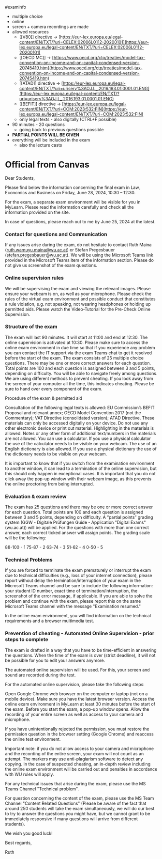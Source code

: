 #examinfo
- multiple choice
- online
- screen + camera recordings are made
- allowed resources
	- [[V80]] directive -> [https://eur-lex.europa.eu/legal-content/EN/TXT/?uri=CELEX:02006L0112-20200101](https://eur-lex.europa.eu/legal-content/EN/TXT/?uri=CELEX:02006L0112-20200101)
	- [[OECD MC]] -> [https://www.oecd.org/ctp/treaties/model-tax-convention-on-income-and-on-capital-condensed-version-20745419.htm](https://www.oecd.org/ctp/treaties/model-tax-convention-on-income-and-on-capital-condensed-version-20745419.htm)
	- [[ATAD]] directive -> [https://eur-lex.europa.eu/legal-content/EN/TXT/?uri=uriserv%3AOJ.L_.2016.193.01.0001.01.ENG](https://eur-lex.europa.eu/legal-content/EN/TXT/?uri=uriserv%3AOJ.L_.2016.193.01.0001.01.ENG)
	- [[BEFIT]] directive -> [https://eur-lex.europa.eu/legal-content/EN/TXT/?uri=COM:2023:532:FIN](https://eur-lex.europa.eu/legal-content/EN/TXT/?uri=COM:2023:532:FIN)
	- only legal texts - also digitally (CTRL+F possible)
- 90 minutes - 20 questions
	- going back to previous questions possible
- **PARTIAL POINTS WILL BE GIVEN**
- everything will be included in the exam
	- also the lecture casts
# Official from Canvas
Dear Students,

Please find below the information concerning the final exam in Law, Economics and Business on Friday, June 28, 2024, 10:30 – 12:30. 

For the exam, a separate exam environment will be visible for you in MyLearn. Please read the information carefully and check all the information provided on the site.

In case of questions, please reach out to me by June 25, 2024 at the latest.
### Contact for questions and Communication
If any issues arise during the exam, do not hesitate to contact Ruth Maina (ruth.wamuyu.maina@wu.ac.at) or Stefan Pregesbauer (stefan.pregesbauer@wu.ac.at).
We will be using the Microsoft Teams link provided in the Microsoft Teams item of the information section.
Please do not give us screenshot of the exam questions.

### Online supervision rules
We will be supervising the exam and viewing the relevant images. Please ensure your webcam is on, as well as your microphone.
Please check the rules of the virtual exam environment and possible conduct that constitutes a rule violation, e.g. not speaking, not wearing headphones or holding up permitted aids.
Please watch the Video-Tutorial for the Pre-Check Online Supervision. 

### Structure of the exam
The exam will last 90 minutes. It will start at 11:00 and end at 12:30.
The online supervision is activated at 10:30. Please make sure to access the online exam environment in due time so that if you experience any problem you can contact the IT support via the exam Teams chat to get it resolved before the start of the exam.
The exam consists of 25 multiple choice questions. There may be one or more correct answers for each question.
Total points are 100 and each question is assigned between 3 and 5 points, depending on difficulty.
You will be able to navigate freely among questions.
We are using different methods to prevent cheating. If you look away from the screen of your computer all the time, this indicates cheating.
Please be sure to hand over every component of the exam.

Procedure of the exam & permitted aid

Consultation of the following legal texts is allowed: EU Commission’s BEFIT Proposal and relevant annex; OECD Model Convention 2017 (not the Commentary); VAT Directive (consolidated version); ATAD Directive.
These materials can only be accessed digitally on your device. Do not use any other electronic device or print out material.
Highlighting in the materials is allowed. Notes or any other form of additional text/numbers in the materials are not allowed.
You can use a calculator. If you use a physical calculator the use of the calculator needs to be visible on your webcam.
The use of an English dictionary is also allowed. If you use a physical dictionary the use of the dictionary needs to be visible on your webcam.

It is important to know that if you switch from the examination environment to another window, it can lead to a termination of the online supervision, but this should only happen in exceptional cases. It is important that you do not click away the pop-up window with their webcam image, as this prevents the online proctoring from being interrupted.

### Evaluation & exam review
The exam has 25 questions and there may be one or more correct answer for each question.
Total points are 100 and each question is assigned between 3 and 5 points, depending on difficulty.
A “partial points” grading system (GGW - Digitale Prüfungen Guide - Application "Digital Exams" (wu.ac.at)) will be applied. For the questions with more than one correct answer, each correct ticked answer will assign points.
The grading scale will be the following:

88-100 - 1
75-87 - 2
63-74 - 3
51-62 - 4
0-50 - 5
### Technical Problems
If you are forced to terminate the exam prematurely or interrupt the exam due to technical difficulties (e.g., loss of your internet connection), please report without delay the termination/interruption of your exam in the Microsoft Teams channel and be sure to include the following information: your student ID number, exact time of termination/interruption, the screenshot of the error message, if applicable. If you are able to solve the problem and continue with the exam, please report this on the same Microsoft Teams channel with the message "Examination resumed."

In the online exam environment, you will find information on the technical requirements and a browser multimedia test.
### Prevention of cheating - Automated Online Supervision - prior steps to complete
The exam is drafted in a way that you have to be time-efficient in answering the questions. When the time of the exam is over (strict deadline), it will not be possible for you to edit your answers anymore.

The automated online supervision will be used. For this, your screen and sound are recorded during the test.

For the automated online supervision, please take the following steps: 

>
Open Google Chrome web browser on the computer or laptop (not on a mobile device). 
Make sure you have the latest browser version. 
Access the online exam environment in MyLearn at least 30 minutes before the start of the exam.
Before you start the exam, a pop-up window opens. Allow the recording of your entire screen as well as access to your camera and microphone. 

If you have unintentionally rejected the permission, you must restore the permission question in the browser setting (Google Chrome) and reaccess the online test environment.

Important note: if you do not allow access to your camera and microphone and the recording of the entire screen, your exam will not count as an attempt. The markers may use anti-plagiarism software to detect any copying. In the case of suspected cheating, an in-depth review including the online exam environment will be carried out and penalties in accordance with WU rules will apply. 

For any technical issues that arise during the exam, please use the MS Teams Channel "Technical problem".

For question concerning the content of the exam, please use the MS Team Channel "Content Related Questions" (Please be aware of the fact that around 250 students will take the exam simultaneously, we will do our best to try to answer the questions you might have, but we cannot grant to be immediately responsive if many questions will arrive from different students).

We wish you good luck!

Best regards,

Ruth